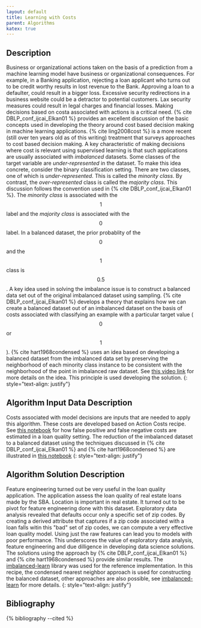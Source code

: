 ```yaml
---
layout: default
title: Learning with Costs
parent: Algorithms
katex: true
---
```

## Description
Business or organizational actions taken on the basis of a prediction from a machine learning model have business or organizational consequences. For example, in a Banking application, rejecting a loan applicant who turns out to be credit worthy results in lost revenue to the Bank. Approving a loan to a defaulter, could result in a bigger loss. Excessive security redirections in a business website could be a detractor to potential customers. Lax security measures could result in legal charges and financial losses. Making decisions based on costa associated with actions is a critical need. {% cite DBLP_conf_ijcai_Elkan01 %} provides an excellent discussion of the basic concepts used in developing the theory around cost based decision making in machine learning applications. {% cite ling2008cost %} is a more recent (still over ten years old as of this writing) treatment that surveys approaches to cost based decision making. A key characteristic of making decisions where cost is relevant using supervised learning is that such applications are usually associated with _imbalanced_ datasets. Some classes of the target variable are _under-represented_ in the dataset. To make this idea concrete, consider the binary classification setting. There are two classes, one of which is _under-represented_. This is called the _minority class_. By contrast, the _over-represented_ class is called the _majority class_. This discussion follows the convention used in  {% cite DBLP_conf_ijcai_Elkan01 %}. The _minority class_ is associated with the $$ 1 $$ label and the _majority class_ is associated with the $$ 0 $$ label. In a balanced dataset, the prior probablity of the $$ 0 $$ and the $$ 1 $$ class is $$ 0.5 $$. A key idea used in solving the imbalance issue is to construct a balanced data set out of the original imbalanced dataset using sampling. {% cite DBLP_conf_ijcai_Elkan01 %} develops a theory that explains how we can create a balanced dataset out of an imbalanced dataset on the basis of costs associated with classifying an example with a particular target value ($$ 0 $$ or $$ 1 $$). {% cite hart1968condensed %} uses an idea based on developing a balanced dataset from the imbalanced data set by preserving the neighborhood of each minority class instance to be consistent with the neighborhood of the point in imbalanced raw dataset. See [this video link](https://www.youtube.com/watch?v=XRbb3IbUYK8&list=PLV7MgHu4-vg27CxbsIGu_1x6nN0PQL7_N&index=63) for more details on the idea. This principle is used developing the solution. 
{: style="text-align: justify"} 

## Algorithm Input Data Description
Costs associated with model decisions are inputs that are needed to apply this algorithm. These costs are developed based on Action Costs recipe. See [this notebook](https://github.com/rajivsam/learning_with_costs/blob/main/notebooks/preliminary_exploration_2010_7a_data.ipynb) for how false positive and false negative costs are estimated in a loan quality setting. The reduction of the imbalanced dataset to a balanced dataset using the techniques discussed in {% cite DBLP_conf_ijcai_Elkan01 %} and {% cite hart1968condensed %} are illustrated in [this notebook](https://github.com/rajivsam/learning_with_costs/blob/main/notebooks/model_selection.ipynb)
{: style="text-align: justify"} 

## Algorithm Solution Description

Feature engineering turned out be very useful in the loan quality application. The application assess the loan quality of real estate loans made by the SBA. Location is important in real estate. It turned out to be pivot for feature engineering done with this dataset. Exploratory data analysis revealed that defaults occur only a specific set of zip codes. By creating a derived attribute that captures if a zip code associated with a loan falls witin this "bad" set of zip codes, we can compute a very effective loan quality model. Using just the raw features can lead you to models with poor performance. This underscores the value of exploratory data analysis, feature engineering and due dilligence in developing data science solutions. The solutions using the approach by {% cite DBLP_conf_ijcai_Elkan01 %} and {% cite hart1968condensed %} provide similar results. The [imbalanced-learn](https://imbalanced-learn.org/stable/) library was used for the reference implementation. In this recipe, the condensed nearest neighbor approach is used for constructing the balanced dataset, other approaches are also possible, see [imbalanced-learn](https://imbalanced-learn.org/stable/) for more details.
{: style="text-align: justify"} 

## Bibliography
{% bibliography --cited %}


 

